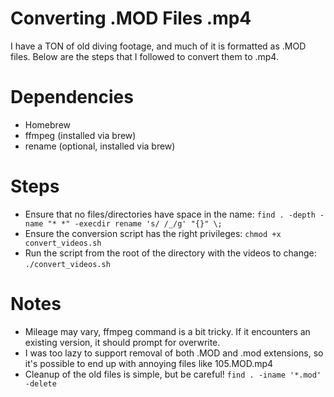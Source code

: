 # Converting .MOD Files .mp4

I have a TON of old diving footage, and much of it is formatted as .MOD files. Below are the
steps that I followed to convert them to .mp4.

# Dependencies
* Homebrew
* ffmpeg (installed via brew)
* rename (optional, installed via brew)

# Steps
* Ensure that no files/directories have space in the name: `find . -depth -name "* *" -execdir rename 's/ /_/g' "{}" \;`
* Ensure the conversion script has the right privileges: `chmod +x convert_videos.sh`
* Run the script from the root of the directory with the videos to change: `./convert_videos.sh`

# Notes
* Mileage may vary, ffmpeg command is a bit tricky. If it encounters an existing version, it should prompt for overwrite.
* I was too lazy to support removal of both .MOD and .mod extensions, so it's possible to end up with annoying files like 105.MOD.mp4
* Cleanup of the old files is simple, but be careful! `find . -iname '*.mod' -delete`
